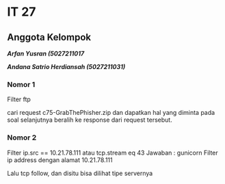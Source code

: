 # IT 27

## Anggota Kelompok
***Arfan Yusran (5027211017***

***Andana Satrio Herdiansah (5027211031)***




### Nomor 1
Filter ftp

cari request c75-GrabThePhisher.zip dan dapatkan hal yang diminta pada soal selanjutnya beralih ke response dari request tersebut.

### Nomor 2
Filter ip.src == 10.21.78.111 atau tcp.stream eq 43
Jawaban : gunicorn
Filter ip address dengan alamat 10.21.78.111

Lalu tcp follow, dan disitu bisa dilihat tipe servernya


